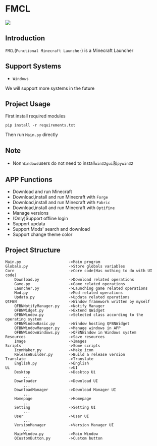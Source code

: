 # FMCL

![](https://img.shields.io/github/languages/code-size/1604042736/FMCL)

## Introduction

`FMCL`(`Functional Minecraft Launcher`) is a Minecraft Launcher

## Support Systems

- `Windows`

We will support more systems in the future

## Project Usage

First install required modules

```
pip install -r requirements.txt
```

Then run `Main.py` directly

## Note

- Non `Windows`users do not need to install`win32gui`和`pywin32`

## APP Functions

- Download and run Minecraft
- Download,install and run Minecraft with `Forge`
- Download,install and run Minecraft with `Fabric`
- Download,install and run Minecraft with `Optifine`
- Manage versions
- (Only)Support offline login
- Support updata
- Support Mods' search and download
- Support change theme color

## Project Structure

```
Main.py                     ->Main program
Globals.py                  ->Store globals variables
Core                        ->Core code(Has nothing to do with UI code)
    Download.py             ->Download related operations
    Game.py                 ->Game related operations
    Launcher.py             ->Launching game related operations
    Mod.py                  ->Mod related operations
    Updata.py               ->Updata related operations
QtFBN                       ->Window framework written by myself
    QFBNNotifyManager.py    ->Notify Manager
    QFBNWidget.py           ->Extend QWidget
    QFBNWindow.py           ->Selected class according to the operating system
    QFBNWindowBasic.py      ->Window hosting QFBNWidget
    QFBNWindowManager.py    ->Manage windows in APP
    QFBNWindowWindows.py    ->QFBNWindow in Windows system
Resources                   ->Save resources
    Image                   ->Images
Scripts                     ->Some scripts
    IconMaker.py            ->Make icon
    ReleaseBuilder.py       ->Build a release version
Translate                   ->Translate
    English.py              ->English
Ui                          ->UI
    Desktop                 ->Desktop Ui
        ...
    Downloader              ->Download UI
        ...
    DownloadManager         ->Download Manager UI
        ...
    Homepage                ->Homepage
        ...
    Setting                 ->Setting UI
        ...
    User                    ->User UI
        ...
    VersionManager          ->Version Manager UI
        ...
    MainWindow.py           ->Main Window
    QCustomButton.py        ->Custom button
```
